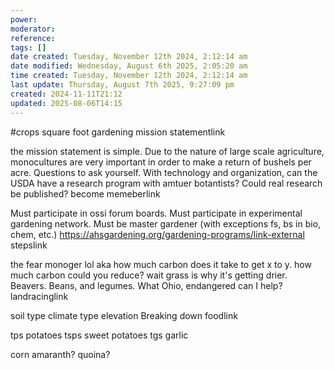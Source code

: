 ```yaml
---
power: 
moderator: 
reference: 
tags: []
date created: Tuesday, November 12th 2024, 2:12:14 am
date modified: Wednesday, August 6th 2025, 2:05:20 am
time created: Tuesday, November 12th 2024, 2:12:14 am
last update: Thursday, August 7th 2025, 9:27:09 pm
created: 2024-11-11T21:12
updated: 2025-08-06T14:15
---
```

#crops 
square foot gardening
mission statementlink

the mission statement is simple. Due to the nature of large scale agriculture, monocultures are very important in order to make a return of bushels per acre. Questions to ask yourself. With technology and organization, can the USDA have a research program with amtuer botantists? Could real research be published?
become memeberlink

Must participate in ossi forum boards.
Must participate in experimental gardening network.
Must be master gardener (with exceptions fs, bs in bio, chem, etc.)
https://ahsgardening.org/gardening-programs/link-external
stepslink

the fear monoger lol aka how much carbon does it take to get x to y.
how much carbon could you reduce?
wait grass is why it's getting drier. Beavers.
Beans, and legumes.
What Ohio, endangered can I help?
landracinglink

soil type
climate type
elevation
Breaking down foodlink

tps potatoes
tsps sweet potatoes
tgs garlic

corn
amaranth? quoina? 